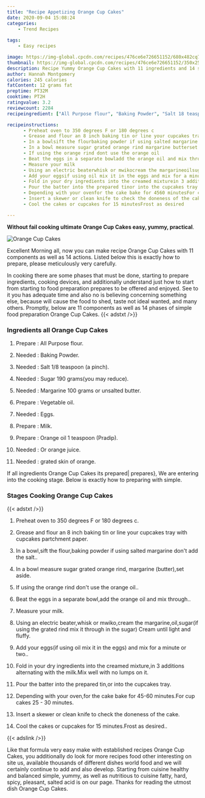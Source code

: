 ```yaml
---
title: "Recipe Appetizing Orange Cup Cakes"
date: 2020-09-04 15:08:24
categories:
    - Trend Recipes
    
tags:
    - Easy recipes

image: https://img-global.cpcdn.com/recipes/476ce6e726651152/680x482cq70/orange-cup-cakes-recipe-main-photo.jpg
thumbnail: https://img-global.cpcdn.com/recipes/476ce6e726651152/350x250cq70/orange-cup-cakes-recipe-main-photo.jpg
description: Recipe Yummy Orange Cup Cakes with 11 ingredients and 14 stages of easy cooking.
author: Hannah Montgomery
calories: 245 calories
fatContent: 12 grams fat
preptime: PT32M
cooktime: PT2H
ratingvalue: 3.2
reviewcount: 2284
recipeingredient: ["All Purpose flour", "Baking Powder", "Salt 18 teaspoon a pinch", "Sugar 190 gramsyou may reduce", "Margarine 100 grams or unsalted butter", "Vegetable oil", "Eggs", "Milk", "Orange oil 1 teaspoon Pradip", "Or orange juice", "grated skin of orange"]

recipeinstructions: 
      - Preheat oven to 350 degrees F or 180 degrees c 
      - Grease and flour an 8 inch baking tin or line your cupcakes tray with cupcakes partchment paper 
      - In a bowlsift the flourbaking powder if using salted margarine dont add the salt 
      - In a bowl measure sugar grated orange rind margarine butterset aside 
      - If using the orange rind dont use the orange oil 
      - Beat the eggs in a separate bowladd the orange oil and mix through 
      - Measure your milk 
      - Using an electric beaterwhisk or mwikocream the margarineoilsugarif using the grated rind mix it through in the sugar Cream until light and fluffy 
      - Add your eggsif using oil mix it in the eggs and mix for a minute or two 
      - Fold in your dry ingredients into the creamed mixturein 3 additions alternating with the milkMix well with no lumps on it 
      - Pour the batter into the prepared tinor into the cupcakes tray 
      - Depending with your ovenfor the cake bake for 4560 minutesFor cup cakes 25  30 minutes 
      - Insert a skewer or clean knife to check the doneness of the cake 
      - Cool the cakes or cupcakes for 15 minutesFrost as desired

---
```




**Without fail cooking ultimate Orange Cup Cakes easy, yummy, practical**. 


![Orange Cup Cakes](https://img-global.cpcdn.com/recipes/476ce6e726651152/680x482cq70/orange-cup-cakes-recipe-main-photo.jpg "Orange Cup Cakes")




Excellent Morning all, now you can make recipe Orange Cup Cakes with 11 components as well as 14 actions. Listed below this is exactly how to prepare, please meticulously very carefully.

In cooking there are some phases that must be done, starting to prepare ingredients, cooking devices, and additionally understand just how to start from starting to food preparation prepares to be offered and enjoyed. See to it you has adequate time and also no is believing concerning something else, because will cause the food to shed, taste not ideal wanted, and many others. Promptly, below are 11 components as well as 14 phases of simple food preparation Orange Cup Cakes.
{{< adstxt />}}

### Ingredients all Orange Cup Cakes


1. Prepare  : All Purpose flour.

1. Needed  : Baking Powder.

1. Needed  : Salt 1/8 teaspoon (a pinch).

1. Needed  : Sugar 190 grams(you may reduce).

1. Needed  : Margarine 100 grams or unsalted butter.

1. Prepare  : Vegetable oil.

1. Needed  : Eggs.

1. Prepare  : Milk.

1. Prepare  : Orange oil 1 teaspoon (Pradip).

1. Needed  : Or orange juice.

1. Needed  : grated skin of orange.



If all ingredients Orange Cup Cakes its prepared| prepares}, We are entering into the cooking stage. Below is exactly how to preparing with simple.

### Stages Cooking Orange Cup Cakes

{{< adstxt />}}


1. Preheat oven to 350 degrees F or 180 degrees c.



1. Grease and flour an 8 inch baking tin or line your cupcakes tray with cupcakes partchment paper.



1. In a bowl,sift the flour,baking powder if using salted margarine don&#39;t add the salt..



1. In a bowl measure sugar grated orange rind, margarine (butter),set aside.



1. If using the orange rind don&#39;t use the orange oil..



1. Beat the eggs in a separate bowl,add the orange oil and mix through..



1. Measure your milk.



1. Using an electric beater,whisk or mwiko,cream the margarine,oil,sugar(if using the grated rind mix it through in the sugar) Cream until light and fluffy.



1. Add your eggs(if using oil mix it in the eggs) and mix for a minute or two..



1. Fold in your dry ingredients into the creamed mixture,in 3 additions alternating with the milk.Mix well with no lumps on it.



1. Pour the batter into the prepared tin,or into the cupcakes tray.



1. Depending with your oven,for the cake bake for 45-60 minutes.For cup cakes 25 - 30 minutes.



1. Insert a skewer or clean knife to check the doneness of the cake.



1. Cool the cakes or cupcakes for 15 minutes.Frost as desired..





{{< adslink />}}

Like that formula very easy make with established recipes Orange Cup Cakes, you additionally do look for more recipes food other interesting on site us, available thousands of different dishes world food and we will certainly continue to add and also develop. Starting from cuisine healthy and balanced simple, yummy, as well as nutritious to cuisine fatty, hard, spicy, pleasant, salted acid is on our page. Thanks for reading the utmost dish Orange Cup Cakes.
